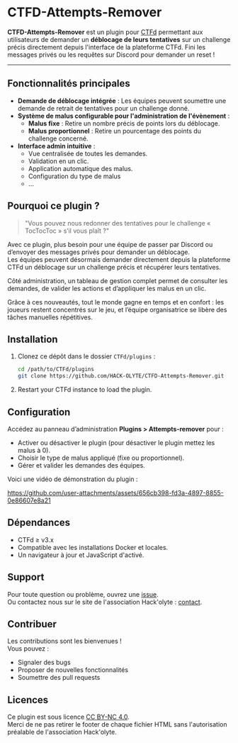 # CTFD-Attempts-Remover

**CTFD-Attempts-Remover** est un plugin pour [CTFd](https://ctfd.io) permettant aux utilisateurs de demander un **déblocage de leurs tentatives** sur un challenge précis directement depuis l'interface de la plateforme CTFd. Fini les messages privés ou les requêtes sur Discord pour demander un reset !

---

## Fonctionnalités principales

- **Demande de déblocage intégrée** : Les équipes peuvent soumettre une demande de retrait de tentatives pour un challenge donné.
- **Système de malus configurable pour l'administration de l'évènement** :
  - **Malus fixe** : Retire un nombre précis de points lors du déblocage.
  - **Malus proportionnel** : Retire un pourcentage des points du challenge concerné.
- **Interface admin intuitive** :
  - Vue centralisée de toutes les demandes.
  - Validation en un clic.
  - Application automatique des malus.
  - Configuration du type de malus
  - ...


## Pourquoi ce plugin ?

> "Vous pouvez nous redonner des tentatives pour le challenge « TocTocToc » s’il vous plaît ?"

Avec ce plugin, plus besoin pour une équipe de passer par Discord ou d’envoyer des messages privés pour demander un déblocage.  
Les équipes peuvent désormais demander directement depuis la plateforme CTFd un déblocage sur un challenge précis et récupérer leurs tentatives.

Côté administration, un tableau de gestion complet permet de consulter les demandes, de valider les actions et d’appliquer les malus en un clic.

Grâce à ces nouveautés, tout le monde gagne en temps et en confort : les joueurs restent concentrés sur le jeu, et l’équipe organisatrice se libère des tâches manuelles répétitives.


## Installation

1. Clonez ce dépôt dans le dossier `CTFd/plugins` :
   
   ```bash
   cd /path/to/CTFd/plugins
   git clone https://github.com/HACK-OLYTE/CTFD-Attempts-Remover.git

3. Restart your CTFd instance to load the plugin.


## Configuration

Accédez au panneau d’administration **Plugins > Attempts-remover** pour :

- Activer ou désactiver le plugin (pour désactiver le plugin mettez les malus à 0).
- Choisir le type de malus appliqué (fixe ou proportionnel).
- Gérer et valider les demandes des équipes.

Voici une vidéo de démonstration du plugin : 


https://github.com/user-attachments/assets/656cb398-fd3a-4897-8855-0e86607e8a21


## Dépendances

- CTFd ≥ v3.x
- Compatible avec les installations Docker et locales.
- Un navigateur à jour et JavaScript d'activé.


## Support

Pour toute question ou problème, ouvrez une [issue](https://github.com/votre-utilisateur/CTFD-Attempts-Remover/issues). <br>
Ou contactez nous sur le site de l'association Hack'olyte : [contact](https://hackolyte.fr/contact/).


## Contribuer

Les contributions sont les bienvenues !  
Vous pouvez :

- Signaler des bugs
- Proposer de nouvelles fonctionnalités
- Soumettre des pull requests


## Licences 

Ce plugin est sous licence [CC BY-NC 4.0](https://creativecommons.org/licenses/by-nc/4.0/deed.fr).  
Merci de ne pas retirer le footer de chaque fichier HTML sans l'autorisation préalable de l'association Hack'olyte.


